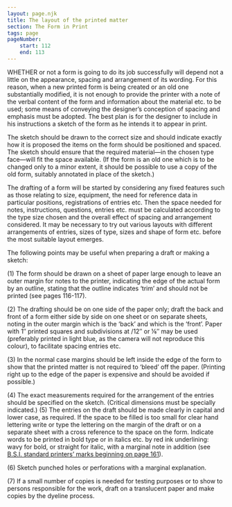 ```yaml
---
layout: page.njk
title: The layout of the printed matter
section: The Form in Print
tags: page
pageNumber:
    start: 112
    end: 113
---
```


WHETHER or not a form is going to do its job successfully will depend not a little on
the appearance, spacing and arrangement of its wording. For this reason, when a new
printed form is being created or an old one substantially modified, it is not enough to
provide the printer with a note of the verbal content of the form and information
about the material etc. to be used; some means of conveying the designer’s conception
of spacing and emphasis must be adopted. The best plan is for the designer to include
in his instructions a sketch of the form as he intends it to appear in print.

The sketch should be drawn to the correct size and should indicate exactly how it is
proposed the items on the form should be positioned and spaced. The sketch should
ensure that the required material—in the chosen type face—will fit the space available. (If the form is an old one which is to be changed only to a minor extent, it should
be possible to use a copy of the old form, suitably annotated in place of the sketch.)

The drafting of a form will be started by considering any fixed features such as those
relating to size, equipment, the need for reference data in particular positions, registrations of entries etc. Then the space needed for notes, instructions, questions,
entries etc. must be calculated according to the type size chosen and the overall effect
of spacing and arrangement considered. It may be necessary to try out various layouts
with different arrangements of entries, sizes of type, sizes and shape of form etc. before
the most suitable layout emerges.

The following points may be useful when preparing a draft or making a sketch:

(1) The form should be drawn on a sheet of paper large enough to leave an outer
margin for notes to the printer, indicating the edge of the actual form by an outline,
stating that the outline indicates ‘trim’ and should not be printed (see pages 116-117).

(2) The drafting should be on one side of the paper only; draft the back and front
of a form either side by side on one sheet or on separate sheets, noting in the outer
margin which is the ‘back’ and which is the ‘front’. Paper with 1&Prime; printed squares and
subdivisions at /12&Prime; or &frac16;&Prime; may be used (preferably printed in light blue, as the camera
will not reproduce this colour), to facilitate spacing entries etc.

(3) In the normal case margins should be left inside the edge of the form to show
that the printed matter is not required to ‘bleed’ off the paper. (Printing right up to
the edge of the paper is expensive and should be avoided if possible.)

(4) The exact measurements required for the arrangement of the entries should
be specified on the sketch. (Critical dimensions must be specially indicated.)
(5) The entries on the draft should be made clearly in capital and lower case, as
required. If the space to be filled is too small for clear hand lettering write or type the
lettering on the margin of the draft or on a separate sheet with a cross reference to the
space on the form. Indicate words to be printed in bold type or in italics etc. by red
ink underlining: wavy for bold, or straight for italic, with a marginal note in addition
(see [B.S.I. standard printers’ marks beginning on page 161](/table-of-symbols-for-proof-correction/)).

(6) Sketch punched holes or perforations with a marginal explanation.

(7) If a small number of copies is needed for testing purposes or to show to persons
responsible for the work, draft on a translucent paper and make copies by the dyeline
process.
